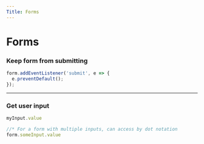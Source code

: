 ```yaml
---
Title: Forms
---
```

# Forms

### Keep form from submitting 

```js
form.addEventListener('submit', e => {
  e.preventDefault();
});
```

---

### Get user input

```js
myInput.value

//* For a form with multiple inputs, can access by dot notation
form.someInput.value
```
